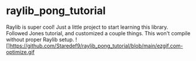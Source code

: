 ﻿# raylib_pong_tutorial
 Raylib is super cool!
 Just a little project to start learning this library. Followed Jones tutorial, and customized a couple things. 
 This won't compile without proper Raylib setup. 
![]https://github.com/Staredef9/raylib_pong_tutorial/blob/main/ezgif.com-optimize.gif 

